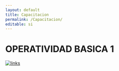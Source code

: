 ```yaml
---
layout: default
title: Capacitacion
permalink: /Capacitacion/
editable: si
---
```


# OPERATIVIDAD BASICA 1

[![links](https://www.google.com.co/imgres?imgurl=https%3A%2F%2Fi.ytimg.com%2Fvi%2FTFgIEBF_pqI%2Fmaxresdefault.jpg&imgrefurl=https%3A%2F%2Fwww.youtube.com%2Fwatch%3Fv%3DTFgIEBF_pqI&docid=7Zo6ZsbFAKwQlM&tbnid=DKRnTVaygfu9oM%3A&vet=10ahUKEwjr_5mStcLTAhWDTCYKHes8CocQMwghKAAwAA..i&w=1280&h=720&itg=1&bih=638&biw=1366&q=como%20iniciar%20en%20oasiscom&ved=0ahUKEwjr_5mStcLTAhWDTCYKHes8CocQMwghKAAwAA&iact=mrc&uact=8)](https://www.youtube.com/watch?v=TFgIEBF_pqI)










